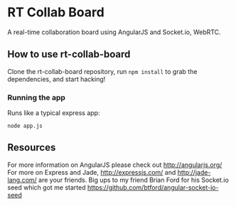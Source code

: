 RT Collab Board
======================

A real-time collaboration board using AngularJS and Socket.io, WebRTC.

## How to use rt-collab-board

Clone the rt-collab-board repository, run `npm install` to grab the dependencies, and start hacking!

### Running the app

Runs like a typical express app:

    node app.js
    
## Resources
For more information on AngularJS please check out http://angularjs.org/
For more on Express and Jade, http://expressjs.com/ and http://jade-lang.com/ are your friends.
Big ups to my friend Brian Ford for his Socket.io seed which got me started
https://github.com/btford/angular-socket-io-seed 
